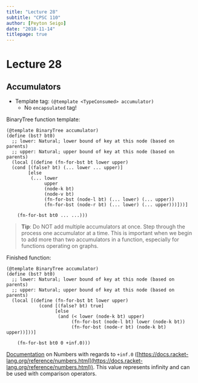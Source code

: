 ```yaml
---
title: "Lecture 28"
subtitle: "CPSC 110"
author: [Peyton Seigo]
date: "2018-11-14"
titlepage: true
---
```


# Lecture 28

## Accumulators

- Template tag: `(@template <TypeConsumed> accumulator)`
  - No `encapsulated` tag!

BinaryTree function template:

```racket
(@template BinaryTree accumulator)
(define (bst? bt0)
  ;; lower: Natural; lower bound of key at this node (based on parents)
  ;; upper: Natural; upper bound of key at this node (based on parents)
  (local [(define (fn-for-bst bt lower upper)
  (cond [(false? bt) (... lower ... upper)]
        [else
         (... lower
              upper
              (node-k bt)
              (node-v bt)
              (fn-for-bst (node-l bt) (... lower) (... upper))
              (fn-for-bst (node-r bt) (... lower) (... upper)))]))]

    (fn-for-bst bt0 ... ...)))
```

> **Tip**: Do NOT add multiple accumulators at once. Step through the process one accumulator at a time. This is important when we begin to add more than two accumulators in a function, especially for functions operating on graphs.

Finished function:

```racket
(@template BinaryTree accumulator)
(define (bst? bt0)
  ;; lower: Natural; lower bound of key at this node (based on parents)
  ;; upper: Natural; upper bound of key at this node (based on parents)
  (local [(define (fn-for-bst bt lower upper)
            (cond [(false? bt) true]
                  [else
                   (and (< lower (node-k bt) upper)
                        (fn-for-bst (node-l bt) lower (node-k bt))
                        (fn-for-bst (node-r bt) (node-k bt) upper))]))]

    (fn-for-bst bt0 0 +inf.0)))
```

[Documentation](https://docs.racket-lang.org/reference/numbers.html) on Numbers with regards to `+inf.0` ([https://docs.racket-lang.org/reference/numbers.html](https://docs.racket-lang.org/reference/numbers.html)). This value represents infinity and can be used with comparison operators.

